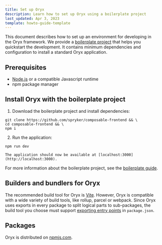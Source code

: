 ```yaml
---
title: Set up Oryx
description: Learn how to set up Oryx using a boilerplate project
last_updated: Apr 3, 2023
template: howto-guide-template
---
```


This document describes how to set up an environment for developing in the Oryx framework. We provide a [boilerplate project](https://github.com/spryker/composable-frontend) that helps you quickstart the development. It contains minimum dependencies and configuration to install a standard Oryx application.

## Prerequisites

* [Node.js](https://nodejs.org/) or a compatible Javascript runtime
* npm package manager

## Install Oryx with the boilerplate project


1. Download the boilerplate project and install dependencies:

```shell
git clone https://github.com/spryker/composable-frontend && \
cd composable-frontend && \
npm i
```

2. Run the application:

```shell
npm run dev
```
    The application should now be available at [localhost:3000](http://localhost:3000).

For more information about the boilerplate project, see the [boilerplate guide](./boilerplate.md).

## Builders and bundlers for Oryx

The recommended build tool for Oryx is [Vite](https://vitejs.dev/). However, Oryx is compatible with a wide variety of build tools, like rollup, parcel or webpack. Since Oryx uses exports in every package to split logical parts to sub-packages, the build tool you choose must support [exporting entry points](https://nodejs.org/api/packages.html#package-entry-points) in `package.json`.

## Packages

Oryx is distributed on [npmjs.com](https://www.npmjs.com/org/spryker-oryx).  
